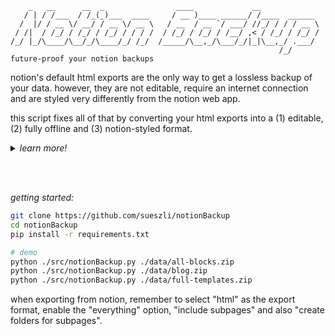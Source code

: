 ```
    _   __      __  _                ____             __
   / | / /___  / /_(_)___  ____     / __ )____ ______/ /____  ______
  /  |/ / __ \/ __/ / __ \/ __ \   / __  / __ `/ ___/ //_/ / / / __ \
 / /|  / /_/ / /_/ / /_/ / / / /  / /_/ / /_/ / /__/ ,< / /_/ / /_/ /
/_/ |_/\____/\__/_/\____/_/ /_/  /_____/\__,_/\___/_/|_|\__,_/ .___/
                                                            /_/
future-proof your notion backups
```

notion's default html exports are the only way to get a lossless backup of your data. however, they are not editable, require an internet connection and are styled very differently from the notion web app.

this script fixes all of that by converting your html exports into a (1) editable, (2) fully offline and (3) notion-styled format.

<details>
  <summary> <i> learn more! </i> </summary>

| export type           | no data loss      | fully offline                  | editable      |
| --------------------- | ----------------- | ------------------------------ | ------------- |
| notion API (json)     | ❌                | ✅                             | ✅            |
| web scraping (html)   | ❌ (unreliable)   | ❌ (depends on implementation) | ❌ (minified) |
| pdf                   | ❌                | ✅                             | ❌            |
| markdown              | ❌                | ✅                             | ✅            |
| html                  | ✅                | ❌ (CDN dependency)            | ❌ (minified) |
| _html + notionBackup_ | ✅                | ✅                             | ✅            |

we can differentiate between two types of exports:

*a) non-html exports:* everything that isn't html is inherently lossy. this is because json, markdown and pdf can't express everything that html can (like toggles, nested blocks, etc).

*b) html exports:* html exports are lossless but not editable (minified), require an internet connection (javascript CDN dependency for KaTeX) and are styled very differently from the notion web app.

</details>

<br><br>

*getting started:*

```bash
git clone https://github.com/sueszli/notionBackup
cd notionBackup
pip install -r requirements.txt

# demo
python ./src/notionBackup.py ./data/all-blocks.zip
python ./src/notionBackup.py ./data/blog.zip
python ./src/notionBackup.py ./data/full-templates.zip
```

<!-- pip install -e git+https://github.com/sueszli/notionBackup -->

when exporting from notion, remember to select "html" as the export format, enable the "everything" option, "include subpages" and also "create folders for subpages".
